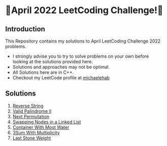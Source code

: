 # 🏅April 2022 LeetCoding Challenge!🏅
## Introduction
This Repository contains my solutions to April LeetCoding Challenge 2022 problems.
* I strongly advise you to try to solve problems on your own before looking at the solutions provided here.
* Solutions and approaches may not be optimal.
* All Solutions here are in C++.
* Checkout my LeetCode profile at <a href="https://leetcode.com/michaelehab/">michaelehab</a>

## Solutions
1. <a href="./344.Reverse-String.cpp">Reverse String</a>
2. <a href="./680.Valid-Palindrome-II.cpp">Valid Palindrome II</a>
3. <a href="./31.Next-Permutation.cpp">Next Permutation</a>
4. <a href="./1721.Swapping-Nodes-in-a-Linked-List.cpp">Swapping Nodes in a Linked List</a>
5. <a href="./11.Container-With-Most-Water.cpp">Container With Most Water</a>
6. <a href="./923.3Sum-With-Multiplicity.cpp">3Sum With Multiplicity</a>
7. <a href="./1046.Last-Stone-Weight.cpp">Last Stone Weight</a>
